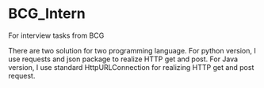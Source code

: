 # BCG_Intern
For interview tasks from BCG

There are two solution for two programming language.
For python version, I use requests and json package to realize HTTP get and post.
For Java version, I use standard HttpURLConnection for realizing HTTP get and post request.
